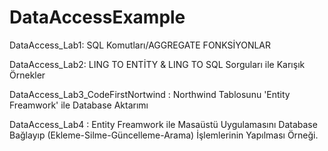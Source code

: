 # DataAccessExample
DataAccess_Lab1: SQL Komutları/AGGREGATE FONKSİYONLAR 

DataAccess_Lab2: LING TO ENTİTY & LING TO SQL Sorguları ile Karışık Örnekler

DataAccess_Lab3_CodeFirstNortwind : Northwind Tablosunu 'Entity Freamwork' ile Database Aktarımı

DataAccess_Lab4 : Entity Freamwork ile Masaüstü Uygulamasını Database Bağlayıp (Ekleme-Silme-Güncelleme-Arama) İşlemlerinin Yapılması Örneği.

